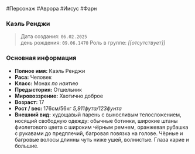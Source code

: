 #Персонаж #Аврора #Иисус #Фарн
### Каэль Ренджи
> Дата создания: `06.02.2025`  
> день рождения: `09.06.1470`
>  Роль в группе: *[[отсутствует]]*

### Основная информация  
- **Полное имя:** Каэль Ренджи 
- **Раса:**  Человек
- **Класс:**  Монах *по наитию* 
- **Предыстория:** Отшельник
- **Мировоззрение:**  Хаотично доброе
- **Возраст:**  17
- **Рост / вес:**  176см/56кг *5,911фута/123фунта*
- **Внешний вид:**  худощавый парень с выносливым телосложением, носящий свободную одежду: обычные ботинки, широкие штаны фиолетового цвета с широким чёрным ремнем, оранжевая рубашка с рукавами до предплечий, багровая повязка на голове. Чёрные и багровые волосы длинны чуть ниже ушей, волнистые. Глаза карие и большие.